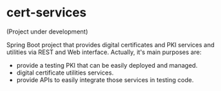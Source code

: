 # cert-services
(Project under development)

Spring Boot project that provides digital certificates and PKI services and utilities via REST and Web interface.
Actually, it's main purposes are: 

- provide a testing PKI that can be easily deployed and managed.
- digital certificate utilities services.
- provide APIs to easily integrate those services in testing code.   
